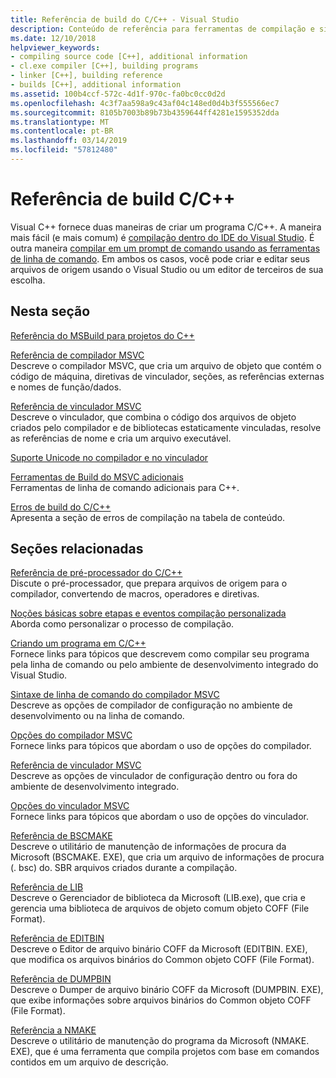 ```yaml
---
title: Referência de build do C/C++ - Visual Studio
description: Conteúdo de referência para ferramentas de compilação e sistema de projeto de C/C++ no Visual Studio.
ms.date: 12/10/2018
helpviewer_keywords:
- compiling source code [C++], additional information
- cl.exe compiler [C++], building programs
- linker [C++], building reference
- builds [C++], additional information
ms.assetid: 100b4ccf-572c-4d1f-970c-fa0bc0cc0d2d
ms.openlocfilehash: 4c3f7aa598a9c43af04c148ed0d4b3f555566ec7
ms.sourcegitcommit: 8105b7003b89b73b4359644ff4281e1595352dda
ms.translationtype: MT
ms.contentlocale: pt-BR
ms.lasthandoff: 03/14/2019
ms.locfileid: "57812480"
---
```

# <a name="cc-building-reference"></a>Referência de build C/C++

Visual C++ fornece duas maneiras de criar um programa C/C++. A maneira mais fácil (e mais comum) é [compilação dentro do IDE do Visual Studio](../creating-and-managing-visual-cpp-projects.md). É outra maneira [compilar em um prompt de comando usando as ferramentas de linha de comando](../building-on-the-command-line.md). Em ambos os casos, você pode criar e editar seus arquivos de origem usando o Visual Studio ou um editor de terceiros de sua escolha.

## <a name="in-this-section"></a>Nesta seção

[Referência do MSBuild para projetos do C++](msbuild-visual-cpp-overview.md)

[Referência de compilador MSVC](compiling-a-c-cpp-program.md)<br/>
Descreve o compilador MSVC, que cria um arquivo de objeto que contém o código de máquina, diretivas de vinculador, seções, as referências externas e nomes de função/dados.

[Referência de vinculador MSVC](linking.md)<br/>
Descreve o vinculador, que combina o código dos arquivos de objeto criados pelo compilador e de bibliotecas estaticamente vinculadas, resolve as referências de nome e cria um arquivo executável.

[Suporte Unicode no compilador e no vinculador](unicode-support-in-the-compiler-and-linker.md)

[Ferramentas de Build do MSVC adicionais](c-cpp-build-tools.md)<br/>
Ferramentas de linha de comando adicionais para C++.

[Erros de build do C/C++](../../error-messages/compiler-errors-1/c-cpp-build-errors.md)<br/>
Apresenta a seção de erros de compilação na tabela de conteúdo.

## <a name="related-sections"></a>Seções relacionadas

[Referência de pré-processador do C/C++](../../preprocessor/c-cpp-preprocessor-reference.md)<br/>
Discute o pré-processador, que prepara arquivos de origem para o compilador, convertendo de macros, operadores e diretivas.

[Noções básicas sobre etapas e eventos compilação personalizada](../understanding-custom-build-steps-and-build-events.md)<br/>
Aborda como personalizar o processo de compilação.

[Criando um programa em C/C++](../projects-and-build-systems-cpp.md)<br/>
Fornece links para tópicos que descrevem como compilar seu programa pela linha de comando ou pelo ambiente de desenvolvimento integrado do Visual Studio.

[Sintaxe de linha de comando do compilador MSVC](compiler-command-line-syntax.md)<br/>
Descreve as opções de compilador de configuração no ambiente de desenvolvimento ou na linha de comando.

[Opções do compilador MSVC](compiler-options.md)<br/>
Fornece links para tópicos que abordam o uso de opções do compilador.

[Referência de vinculador MSVC](linking.md)<br/>
Descreve as opções de vinculador de configuração dentro ou fora do ambiente de desenvolvimento integrado.

[Opções do vinculador MSVC](linker-options.md)<br/>
Fornece links para tópicos que abordam o uso de opções do vinculador.

[Referência de BSCMAKE](bscmake-reference.md)<br/>
Descreve o utilitário de manutenção de informações de procura da Microsoft (BSCMAKE. EXE), que cria um arquivo de informações de procura (. bsc) do. SBR arquivos criados durante a compilação.

[Referência de LIB](lib-reference.md)<br/>
Descreve o Gerenciador de biblioteca da Microsoft (LIB.exe), que cria e gerencia uma biblioteca de arquivos de objeto comum objeto COFF (File Format).

[Referência de EDITBIN](editbin-reference.md)<br/>
Descreve o Editor de arquivo binário COFF da Microsoft (EDITBIN. EXE), que modifica os arquivos binários do Common objeto COFF (File Format).

[Referência de DUMPBIN](dumpbin-reference.md)<br/>
Descreve o Dumper de arquivo binário COFF da Microsoft (DUMPBIN. EXE), que exibe informações sobre arquivos binários do Common objeto COFF (File Format).

[Referência a NMAKE](nmake-reference.md)<br/>
Descreve o utilitário de manutenção do programa da Microsoft (NMAKE. EXE), que é uma ferramenta que compila projetos com base em comandos contidos em um arquivo de descrição.
